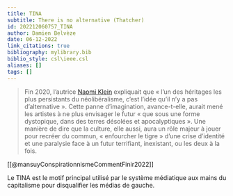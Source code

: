 ```yaml
---
title: TINA
subtitle: There is no alternative (Thatcher)
id: 202212060757_TINA
author: Damien Belvèze
date: 06-12-2022
link_citations: true
bibliography: mylibrary.bib
biblio_style: csl\ieee.csl
aliases: []
tags: []
---
```


> Fin 2020, l’autrice [Naomi Klein](https://web.colby.edu/environmentalhumanities/2021/01/13/naomi-klein-narratives-for-the-future/) expliquait que « l’un des héritages les plus persistants du néolibéralisme, c’est l’idée qu’il n’y a pas d’alternative ». Cette panne d’imagination, avance-t-elle, aurait mené les artistes à ne plus envisager le futur « que sous une forme dystopique, dans des terres désolées et apocalyptiques ». Une manière de dire que la culture, elle aussi, aura un rôle majeur à jouer pour recréer du commun, « enfourcher le tigre » d’une crise d’identité et une paralysie face à un futur terrifiant, inexistant, ou les deux à la fois.

[[@mansuyConspirationnismeCommentFinir2022]]

Le TINA est le motif principal utilisé par le système médiatique aux mains du capitalisme pour disqualifier les médias de gauche. 


